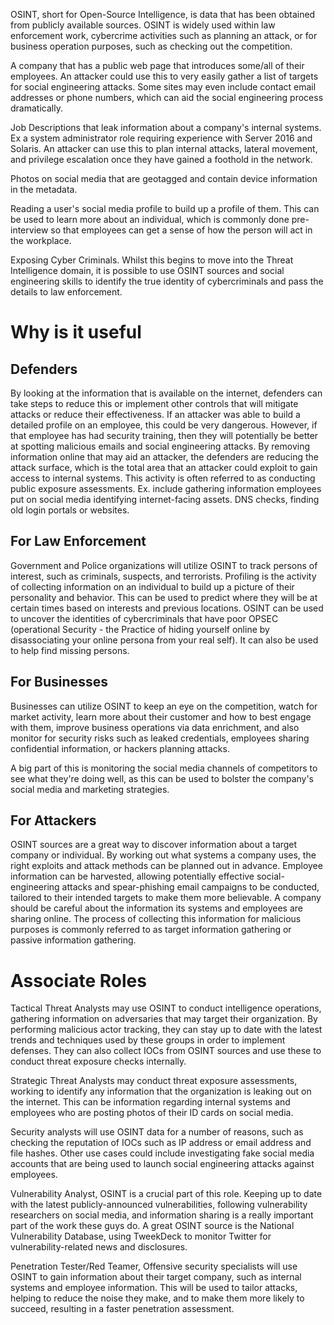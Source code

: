 OSINT, short for Open-Source Intelligence, is data that has been obtained from publicly available sources. OSINT is widely used within law enforcement work, cybercrime activities such as planning an attack, or for business operation purposes, such as checking out the competition. 

A company that has a public web page that introduces some/all of their employees. An attacker could use this to very easily gather a list of targets for social engineering attacks. Some sites may even include contact email addresses or phone numbers, which can aid the social engineering process dramatically. 

Job Descriptions that leak information about a company's internal systems. Ex a system administrator role requiring experience with Server 2016 and Solaris. An attacker can use this to plan internal attacks, lateral movement, and privilege escalation once they have gained a foothold in the network. 

Photos on social media that are geotagged and contain device information in the metadata.

Reading a user's social media profile to build up a profile of them. This can be used to learn more about an individual, which is commonly done pre-interview so that employees can get a sense of how the person will act in the workplace. 

Exposing Cyber Criminals. Whilst this begins to move into the Threat Intelligence domain, it is possible to use OSINT sources and social engineering skills to identify the true identity of cybercriminals and pass the details to law enforcement. 

# Why is it useful 
## Defenders
By looking at the information that is available on the internet, defenders can take steps to reduce this or implement other controls that will mitigate attacks or reduce their effectiveness. If an attacker was able to build a detailed profile on an employee, this could be very dangerous. However, if that employee has had security training, then they will potentially be better at spotting malicious emails and social engineering attacks. By removing information online that may aid an attacker, the defenders are reducing the attack surface, which is the total area that an attacker could exploit to gain access to internal systems. This activity is often referred to as conducting public exposure assessments. Ex. include gathering information employees put on social media identifying internet-facing assets. DNS checks, finding old login portals or websites. 

## For Law Enforcement
Government and Police organizations will utilize OSINT to track persons of interest, such as criminals, suspects, and terrorists. Profiling is the activity of collecting information on an individual to build up a picture of their personality and behavior. This can be used to predict where they will be at certain times based on interests and previous locations. OSINT can be used to uncover the identities of cybercriminals that have poor OPSEC (operational Security -  the Practice of hiding yourself online by disassociating your online persona from your real self). It can also be used to help find missing persons.


## For Businesses
Businesses can utilize OSINT to keep an eye on the competition, watch for market activity, learn more about their customer and how to best engage with them, improve business operations via data enrichment, and also monitor for security risks such as leaked credentials, employees sharing confidential information, or hackers planning attacks.

A big part of this is monitoring the social media channels of competitors to see what they're doing well, as this can be used to bolster the company's social media and marketing strategies. 

## For Attackers
OSINT sources are a great way to discover information about a target company or individual. By working out what systems a company uses, the right exploits and attack methods can be planned out in advance. Employee information can be harvested, allowing potentially effective social-engineering attacks and spear-phishing email campaigns to be conducted, tailored to their intended targets to make them more believable. A company should be careful about the information its systems and employees are sharing online. The process of collecting this information for malicious purposes is commonly referred to as target information gathering or passive information gathering. 


# Associate Roles
Tactical Threat Analysts may use OSINT to conduct intelligence operations, gathering information on adversaries that may target their organization. By performing malicious actor tracking, they can stay up to date with the latest trends and techniques used by these groups in order to implement defenses. They can also collect IOCs from OSINT sources and use these to conduct threat exposure checks internally. 

Strategic Threat Analysts may conduct threat exposure assessments, working to identify any information that the organization is leaking out on the internet. This can be information regarding internal systems and employees who are posting photos of their ID cards on social media. 

Security analysts will use OSINT data for a number of reasons, such as checking the reputation of IOCs such as IP address or email address and file hashes. Other use cases could include investigating fake social media accounts that are being used to launch social engineering attacks against employees. 

Vulnerability Analyst, OSINT is a crucial part of this role. Keeping up to date with the latest publicly-announced vulnerabilities, following vulnerability researchers on social media, and information sharing is a really important part of the work these guys do. A great OSINT source is the National Vulnerability Database, using TweekDeck to monitor Twitter for vulnerability-related news and disclosures. 

Penetration Tester/Red Teamer, Offensive security specialists will use OSINT to gain information about their target company, such as internal systems and employee information. This will be used to tailor attacks, helping to reduce the noise they make, and to make them more likely to succeed, resulting in a faster penetration assessment. 





